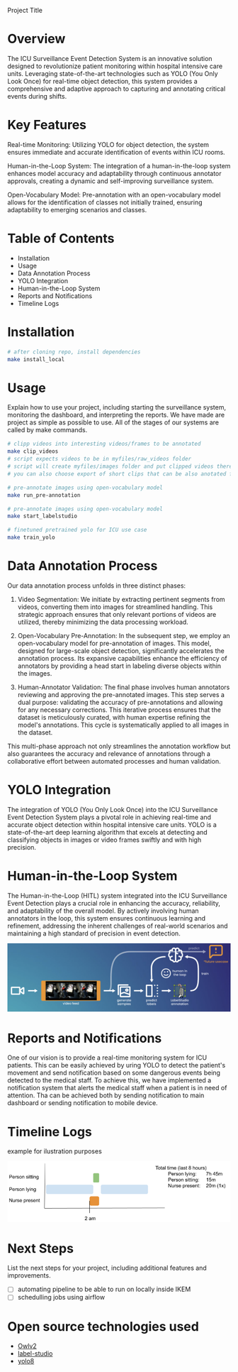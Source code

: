 Project Title
# Overview
The ICU Surveillance Event Detection System is an innovative solution designed to revolutionize patient monitoring within hospital intensive care units. Leveraging state-of-the-art technologies such as YOLO (You Only Look Once) for real-time object detection, this system provides a comprehensive and adaptive approach to capturing and annotating critical events during shifts.

# Key Features
Real-time Monitoring: Utilizing YOLO for object detection, the system ensures immediate and accurate identification of events within ICU rooms.

Human-in-the-Loop System: The integration of a human-in-the-loop system enhances model accuracy and adaptability through continuous annotator approvals, creating a dynamic and self-improving surveillance system.

Open-Vocabulary Model: Pre-annotation with an open-vocabulary model allows for the identification of classes not initially trained, ensuring adaptability to emerging scenarios and classes.

# Table of Contents
- Installation
- Usage
- Data Annotation Process
- YOLO Integration
- Human-in-the-Loop System
- Reports and Notifications
- Timeline Logs

# Installation

```bash
# after cloning repo, install dependencies
make install_local
```

# Usage
Explain how to use your project, including starting the surveillance system, monitoring the dashboard, and interpreting the reports.
We have made are project as simple as possible to use. All of the stages of our systems are called by make commands.

```bash
# clipp videos into interesting videos/frames to be annotated
make clip_videos
# script expects videos to be in myfiles/raw_videos folder
# script will create myfiles/images folder and put clipped videos there
# you can also choose export of short clips that can be also anotated for object tracking
```

```bash
# pre-annotate images using open-vocabulary model
make run_pre-annotation
```

```bash
# pre-annotate images using open-vocabulary model
make start_labelstudio
```

```bash
# finetuned pretrained yolo for ICU use case
make train_yolo
```


# Data Annotation Process

Our data annotation process unfolds in three distinct phases:

1. Video Segmentation: We initiate by extracting pertinent segments from videos, converting them into images for streamlined handling. This strategic approach ensures that only relevant portions of videos are utilized, thereby minimizing the data processing workload.

2. Open-Vocabulary Pre-Annotation: In the subsequent step, we employ an open-vocabulary model for pre-annotation of images. This model, designed for large-scale object detection, significantly accelerates the annotation process. Its expansive capabilities enhance the efficiency of annotators by providing a head start in labeling diverse objects within the images.

3. Human-Annotator Validation: The final phase involves human annotators reviewing and approving the pre-annotated images. This step serves a dual purpose: validating the accuracy of pre-annotations and allowing for any necessary corrections. This iterative process ensures that the dataset is meticulously curated, with human expertise refining the model's annotations. This cycle is systematically applied to all images in the dataset.

This multi-phase approach not only streamlines the annotation workflow but also guarantees the accuracy and relevance of annotations through a collaborative effort between automated processes and human validation.

# YOLO Integration
The integration of YOLO (You Only Look Once) into the ICU Surveillance Event Detection System plays a pivotal role in achieving real-time and accurate object detection within hospital intensive care units. YOLO is a state-of-the-art deep learning algorithm that excels at detecting and classifying objects in images or video frames swiftly and with high precision.

# Human-in-the-Loop System
The Human-in-the-Loop (HITL) system integrated into the ICU Surveillance Event Detection plays a crucial role in enhancing the accuracy, reliability, and adaptability of the overall model. By actively involving human annotators in the loop, this system ensures continuous learning and refinement, addressing the inherent challenges of real-world scenarios and maintaining a high standard of precision in event detection.

![hil.png](images%2Fhil.png)

# Reports and Notifications
One of our vision is to provide a real-time monitoring system for ICU patients. This can be easily achieved by uring YOLO to detect the patient's movement and send notification based on some dangerous events being detected to the medical staff.
To achieve this, we have implemented a notification system that alerts the medical staff when a patient is in need of attention.
Tha can be achieved both  by sending notification to main dashboard or sending notification to mobile device.

# Timeline Logs
example for ilustration purposes

![timelog.png](images%2Ftimelog.png)

# Next Steps
List the next steps for your project, including additional features and improvements.
- [ ] automating pipeline to be able to run on locally inside IKEM
- [ ] schedulling jobs using airflow

# Open source technologies used
- [Owlv2](https://huggingface.co/google/owlv2-large-patch14-ensemble)
- [label-studio](https://labelstud.io/)
- [yolo8](https://github.com/ultralytics/ultralytics)
